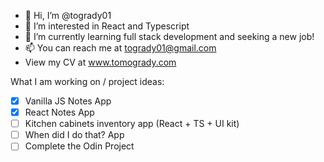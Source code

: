 - 👋 Hi, I’m @togrady01
- 👀 I’m interested in React and Typescript
- 🌱 I’m currently learning full stack development and seeking a new job!
- 📫 You can reach me at togrady01@gmail.com
- View my CV at www.tomogrady.com

What I am working on / project ideas:  
- [X] Vanilla JS Notes App  
- [X] React Notes App  
- [ ] Kitchen cabinets inventory app (React + TS + UI kit)  
- [ ] When did I do that? App
- [ ] Complete the Odin Project  
